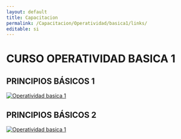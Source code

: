 ```yaml
---
layout: default
title: Capacitacion
permalink: /Capacitacion/Operatividad/basica1/links/
editable: si
---
```


# CURSO OPERATIVIDAD BASICA 1  

## PRINCIPIOS BÁSICOS 1  


[![Operatividad basica 1](https://oasiserp-my.sharepoint.com/personal/martha_velasquez_oasiscom_com/_layouts/15/guestaccess.aspx?docid=1ebd639b28c574386a4f22f3ba9286ae6&authkey=ARi108z2hdFPcPmtqJELsb4)](https://youtu.be/dJBGYjlFIvw) 


## PRINCIPIOS BÁSICOS 2


[![Operatividad basica 1](https://oasiserp-my.sharepoint.com/personal/martha_velasquez_oasiscom_com/_layouts/15/guestaccess.aspx?docid=1dff1fa70d6c64c11a94c64f11d9221b6&authkey=ARuEBTzLwGX0FczPw9cHptY)](https://youtu.be/olTkOobSuQM)










